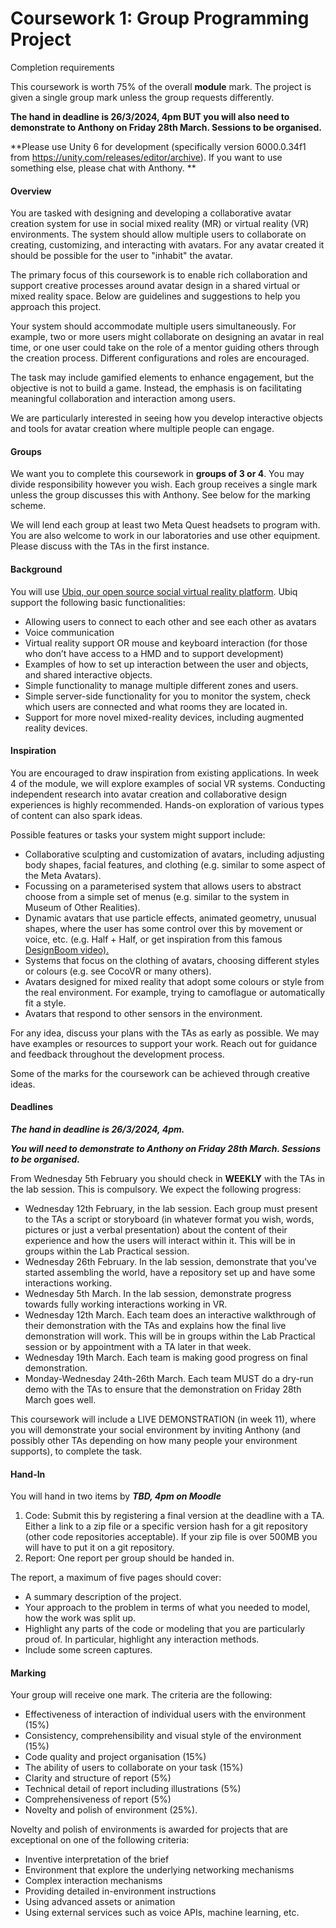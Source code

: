 # Coursework 1: Group Programming Project

Completion requirements

This coursework is worth 75% of the overall **module** mark. The project is given a single group mark unless the group requests differently.

**The hand in deadline is 26/3/2024, 4pm BUT you will also need to demonstrate to Anthony on Friday 28th March. Sessions to be organised.**

**Please use Unity 6 for development (specifically version 6000.0.34f1 from https://unity.com/releases/editor/archive). If you want to use something else, please chat with Anthony.
**

#### Overview

You are tasked with designing and developing a collaborative avatar creation system for use in social mixed reality (MR) or virtual reality (VR) environments. The system should allow multiple users to collaborate on creating, customizing, and interacting with avatars. For any avatar created it should be possible for the user to "inhabit" the avatar.

The primary focus of this coursework is to enable rich collaboration and support creative processes around avatar design in a shared virtual or mixed reality space. Below are guidelines and suggestions to help you approach this project.

Your system should accommodate multiple users simultaneously. For example, two or more users might collaborate on designing an avatar in real time, or one user could take on the role of a mentor guiding others through the creation process. Different configurations and roles are encouraged.

The task may include gamified elements to enhance engagement, but the objective is not to build a game. Instead, the emphasis is on facilitating meaningful collaboration and interaction among users.

We are particularly interested in seeing how you develop interactive objects and tools for avatar creation where multiple people can engage.



#### Groups

We want you to complete this coursework in **groups of 3 or 4**. You may divide responsibility however you wish. Each group receives a single mark unless the group discusses this with Anthony. See below for the marking scheme.

We will lend each group at least two Meta Quest headsets to program with. You are also welcome to work in our laboratories and use other equipment. Please discuss with the TAs in the first instance.



#### Background

You will use [Ubiq, our open source social virtual reality platform](http://ubiq.online/). Ubiq support the following basic functionalities:

- Allowing users to connect to each other and see each other as avatars
- Voice communication
- Virtual reality support OR mouse and keyboard interaction (for those who don’t have access to a HMD and to support development)
- Examples of how to set up interaction between the user and objects, and shared interactive objects.
- Simple functionality to manage multiple different zones and users.
- Simple server-side functionality for you to monitor the system, check which users are connected and what rooms they are located in.
- Support for more novel mixed-reality devices, including augmented reality devices.



#### Inspiration

You are encouraged to draw inspiration from existing applications. In week 4 of the module, we will explore examples of social VR systems. Conducting independent research into avatar creation and collaborative design experiences is highly recommended. Hands-on exploration of various types of content can also spark ideas.

Possible features or tasks your system might support include:

- Collaborative sculpting and customization of avatars, including adjusting body shapes, facial features, and clothing (e.g. similar to some aspect of the Meta Avatars).
- Focussing on a parameterised system that allows users to abstract choose from a simple set of menus (e.g. similar to the system in Museum of Other Realities).
- Dynamic avatars that use particle effects, animated geometry, unusual shapes, where the user has some control over this by movement or voice, etc. (e.g. Half + Half, or get inspiration from this famous [DesignBoom video).](https://www.designboom.com/art/method-design-2016-aicp-sponsor-reel-06-14-2016/)
- Systems that focus on the clothing of avatars, choosing different styles or colours (e.g. see CocoVR or many others). 
- Avatars designed for mixed reality that adopt some colours or style from the real environment. For example, trying to camoflague or automatically fit a style.
- Avatars that respond to other sensors in the environment. 

For any idea, discuss your plans with the TAs as early as possible. We may have examples or resources to support your work. Reach out for guidance and feedback throughout the development process.

Some of the marks for the coursework can be achieved through creative ideas.



#### Deadlines

***The hand in deadline is 26/3/2024, 4pm.***

***You will need to demonstrate to Anthony on Friday 28th March. Sessions to be organised.***



From Wednesday 5th February you should check in **WEEKLY** with the TAs in the lab session. This is compulsory. We expect the following progress:

- Wednesday 12th February, in the lab session. Each group must present to the TAs a script or storyboard (in whatever format you wish, words, pictures or just a verbal presentation) about the content of their experience and how the users will interact within it. This will be in groups within the Lab Practical session.
- Wednesday 26th February. In the lab session, demonstrate that you've started assembling the world, have a repository set up and have some interactions working. 
- Wednesday 5th March. In the lab session, demonstrate progress towards fully working interactions working in VR.
- Wednesday 12th March. Each team does an interactive walkthrough of their demonstration with the TAs and explains how the final live demonstration will work. This will be in groups within the Lab Practical session or by appointment with a TA later in that week. 
- Wednesday 19th March. Each team is making good progress on final demonstration.
- Monday-Wednesday 24th-26th March. Each team MUST do a dry-run demo with the TAs to ensure that the demonstration on Friday 28th March goes well.



This coursework will include a LIVE DEMONSTRATION (in week 11), where you will demonstrate your social environment by inviting Anthony (and possibly other TAs depending on how many people your environment supports), to complete the task.



#### Hand-In

You will hand in two items by ***TBD, 4pm on Moodle***

1. Code: Submit this by registering a final version at the deadline with a TA. Either a link to a zip file or a specific version hash for a git repository (other code repositories acceptable). If your zip file is over 500MB you will have to put it on a git repository.
2. Report: One report per group should be handed in.



The report, a maximum of five pages should cover:

- A summary description of the project.
- Your approach to the problem in terms of what you needed to model, how the work was split up.
- Highlight any parts of the code or modeling that you are particularly proud of. In particular, highlight any interaction methods.
- Include some screen captures.



#### Marking

Your group will receive one mark. The criteria are the following:

- Effectiveness of interaction of individual users with the environment (15%)
- Consistency, comprehensibility and visual style of the environment (15%)
- Code quality and project organisation (15%)
- The ability of users to collaborate on your task (15%)
- Clarity and structure of report (5%)
- Technical detail of report including illustrations (5%)
- Comprehensiveness of report (5%)
- Novelty and polish of environment (25%). 



Novelty and polish of environments is awarded for projects that are exceptional on one of the following criteria:

- Inventive interpretation of the brief
- Environment that explore the underlying networking mechanisms 
- Complex interaction mechanisms
- Providing detailed in-environment instructions
- Using advanced assets or animation
- Using external services such as voice APIs, machine learning, etc.